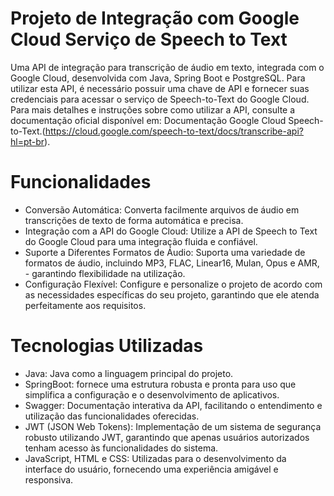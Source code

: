 
# Projeto de Integração com Google Cloud Serviço de Speech to Text

Uma API de integração para transcrição de áudio em texto, integrada com o Google Cloud, desenvolvida com Java, Spring Boot e PostgreSQL. Para utilizar esta API, é necessário possuir uma chave de API e fornecer suas credenciais para acessar o serviço de Speech-to-Text do Google Cloud. Para mais detalhes e instruções sobre como utilizar a API, consulte a documentação oficial disponível em: Documentação Google Cloud Speech-to-Text.(https://cloud.google.com/speech-to-text/docs/transcribe-api?hl=pt-br).

# Funcionalidades
- Conversão Automática: Converta facilmente arquivos de áudio em transcrições de texto de forma automática e precisa.
- Integração com a API do Google Cloud: Utilize a API de Speech to Text do Google Cloud para uma integração fluida e confiável.
- Suporte a Diferentes Formatos de Áudio: Suporta uma variedade de formatos de áudio, incluindo MP3, FLAC, Linear16, Mulan, Opus e AMR, - garantindo flexibilidade na utilização.
- Configuração Flexível: Configure e personalize o projeto de acordo com as necessidades específicas do seu projeto, garantindo que ele atenda perfeitamente aos requisitos.

# Tecnologias Utilizadas
- Java: Java como a linguagem principal do projeto.
- SpringBoot: fornece uma estrutura robusta e pronta para uso que simplifica a configuração e o desenvolvimento de aplicativos.
- Swagger: Documentação interativa da API, facilitando o entendimento e utilização das funcionalidades oferecidas.
- JWT (JSON Web Tokens): Implementação de um sistema de segurança robusto utilizando JWT, garantindo que apenas usuários autorizados tenham acesso às funcionalidades do sistema.
- JavaScript, HTML e CSS: Utilizadas para o desenvolvimento da interface do usuário, fornecendo uma experiência amigável e responsiva.
